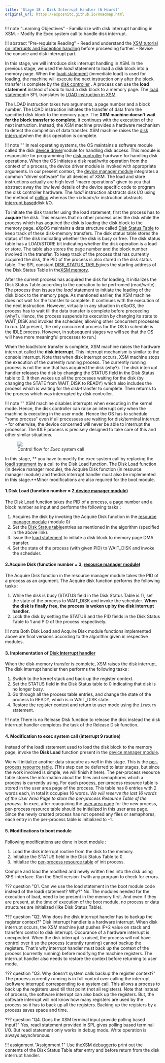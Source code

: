 ```yaml
---
title: 'Stage 18 : Disk Interrupt Handler (6 Hours)'
original_url: https://exposnitc.github.io/Roadmap.html
---
```


!!! note "Learning Objectives"
    - Familiarize with disk interrupt handling in XSM.
    - Modify the Exec system call to handle disk interrupt.

!!! abstract "Pre-requisite Reading"
    - Read and understand the [XSM tutorial on Interrupts and Exception handling](../tutorials/xsm-interrupts-tutorial.md#disk_and_console_interrupts) before proceeding further.
    - Revise the console and disk interrupt part.

In this stage, we will introduce disk interrupt handling in XSM. In the previous stage, we used
the *loadi* statement to load a disk block into a memory page. When the [loadi statement](../support-tools/spl.md) (immediate load) is used for loading, the machine will execute the next instruction only after the block transfer is complete by the [disk controller](../arch-spec/interrupts-exception-handling.md#disk_interrupt) . A process can use the **load statement** instead of <i>loadi</i> to load a disk block to a memory page. The
[load statement](../support-tools/spl.md)in SPL translates to [LOAD instruction in XSM](../arch-spec/instruction-set.md).


The LOAD instruction takes two arguments, a page number and a block number. The LOAD
instruction initiates the transfer of data from the specified disk block to the memory page.
The **XSM machine doesn't wait for the block transfer to complete**, it continues with the
execution of the next instruction. Instead, the XSM machine provides a hardware mechanism to
detect the completion of data transfer. XSM machine raises the [disk interrupt](../tutorials/xsm-interrupts-tutorial.md#disk_and_console_interrupts)when the disk operation is complete.

!!! note ""
    In real operating systems, the OS maintains a software module called the disk [device driver](https://en.wikipedia.org/wiki/Device_driver)module for handling disk access. This module is responsible for programming the [disk controller](https://en.wikipedia.org/wiki/Disk_controller) hardware for handling disk operations. When the OS
    initiates a disk read/write operation from the context of a process, the device driver module is invoked with appropriate arguments. In our present context, the [device manager module](../modules/module-04.md) integrates a common "driver software" for all devices of XSM. The load and store instructions actually are high level "macro operations" given to you that abstract away the low level details of the device specific code to program the disk controller hardware. The <i>loadi</i> instruction abstracts disk I/O using the method of [polling](https://en.wikipedia.org/wiki/Polling_(computer_science)) whereas the <i>load</i> instruction abstracts [interrupt based](https://en.wikipedia.org/wiki/Asynchronous_I/O)disk I/O.

To initiate the disk transfer using the load statement, first the process has to **acquire**
the disk. This ensures that no other process uses the disk while the process which has acquired the disk is loading the disk block to the memory page. eXpOS maintains a data structure called [Disk Status Table](../os-design/mem-ds.md#ds_table) to keep track of these disk-memory transfers. The disk status table stores the status of the disk
indicating whether the disk is busy or free. The disk status table has a LOAD/STORE bit
indicating whether the disk operation is a load or store. The table also stores the page number
and the block number involved in the transfer. To keep track of the process that has currently
acquired the disk, the PID of the process is also stored in the disk status table. The SPL
constant [DISK_STATUS_TABLE](../support-tools/constants.md)gives the starting address of the Disk Status Table in the[XSM memory](../os-implementation.md).

After the current process has acquired the disk for loading, it initializes the Disk Status
Table according to the operation to be perfromed (read/write). The process then issues the
<i>load</i> statement to initiate the loading of the disk block to the memory page. As mentioned earlier,
the XSM machine does not wait for the transfer to complete. It continues with the execution of
the next instruction. However, virtually in any situation in eXpOS, the process has to wait
till the data transfer is complete before proceeding (why?). Hence, the process suspends its
execution by changing its state to WAIT_DISK and invokes the scheduler, allowing other
concurrent processes to run. (At present, the only concurrent process for the OS to schedule is
the IDLE process. However, in subsequent stages we will see that the OS will have more
meaningful processes to run.)

When the load/store transfer is complete, XSM machine raises the hardware interrupt called the **disk interrupt**.
This interrupt mechanism is similar to the console interrupt. Note that
when disk interrupt occurs, XSM machine stops the execution of the currently running process.
The currently running process is not the one that has acquired the disk (why?). The disk
interrupt handler releases the disk by changing the STATUS field in the Disk Status table to 0.
It then wakes up all the processes waiting for the disk (by changing the STATE from WAIT_DISK
to READY) which also includes the process which is waiting for the disk-transfer to complete.
Then returns to the process which was interrupted by disk controller.

!!! note ""
    XSM machine disables interrupts when executing in the kernel mode. Hence, the disk
    controller can raise an interrupt only when the machine is executing in the user mode.
    Hence the OS has to schedule "some process" even if all processess are waiting for
    disk/terminal interrupt - for otherwise, the device concerned will never be able to
    interrupt the processor. The IDLE process is precisely designed to take care of this and
    other similar situations.

<figure>
<img src="https://exposnitc.github.io/img/roadmap/exec2.png"/>
<figcaption>Control flow for <i>Exec</i> system call</figcaption>
</figure>


In this stage, ** you have to modify the exec system call by replacing the [loadi statement](../support-tools/spl.md) by a call to the  Disk Load  function. The  Disk Load  function (in device manager module), the
Acquire Disk function (in resource manager module) and thedisk interrupt handler must also be implemented in
this stage.**Minor modifications are also required for the boot module.

#### 1.Disk Load (function number = 2,[device manager module](../modules/module-04.md))

The Disk Load function takes the PID of a process, a page number and a block number as input and performs the following tasks :
1. Acquires the disk by invoking the Acquire Disk function in the [resource manager module](../modules/module-00.md) (module 0)
2. Set the [Disk Status table](../os-design/mem-ds.md#ds_table)entries as mentioned in the algorithm (specified in the above link).
3. Issue the [load statement](../support-tools/spl.md) to initiate a disk block to memory page DMA transfer.
4. Set the state of the process (with given PID) to WAIT_DISK and invoke the scheduler.

#### 2.Acquire Disk (function number = 3, [resource manager module](../modules/module-00.md))

The Acquire Disk function in the resource manager module takes the PID of a process as an
argument. The Acquire disk function performs the following tasks :

1. While the disk is busy (STATUS field in the Disk Status Table is 1), set the state of
the process to WAIT_DISK and invoke the scheduler. **When the disk is finally free,
the process is woken up by the disk interrupt handler.**
2. Lock the disk by setting
the STATUS and the PID fields in the Disk Status Table to 1 and PID of the process
respectively.

!!! note 
    Both Disk Load and Acquire Disk module functions implemented above are final versions according to the algorithm given in respective modules.


#### 3. Implementation of [Disk Interrupt handler](../os-design/disk-interrupt.md)

When the disk-memory transfer is complete, XSM raises the disk interrupt. The disk interrupt handler then performs the following tasks :
1. Switch to the kernel stack and back up the register context.
2. Set the STATUS field in the Disk Status table to 0 indicating that disk is no longer busy.
3. Go through all the process table entries, and change the state of the process to READY, which is in WAIT_DISK state.
4. Restore the register context and return to user mode using the `ireturn` statement.

!!! note
    There is no Release Disk function to release the disk instead the disk interrupt handler completes the task of the Release Disk function.

#### 4. Modification to exec system call (interrupt 9 routine)

Instead of the loadi statement used to load the disk block to the memory page, invoke the **Disk Load**
function present in the [device manager module](../modules/module-04.md).


We will initialize another data strucutre as well in this stage. This is the
[per-process resource table](../os-design/process-table.md#per_process_table). (This step can be deferred to later
stages, but since the work involved is simple, we will finish it here). The per-process
resource table stores the information about the files and semaphores which a process is
currently using. For each process, per-process resource table is stored in the user area
page of the process. This table has 8 entries with 2 words each, in total it occupies 16
words.
<i>We will reserve the last 16 words of the User Area Page to store the per-process
Resource Table of the process.</i>
In exec, after reacquiring the [user area page](../os-design/process-table.md#user_area) for the new process, per-process resource table should
be initialized in this user area page. Since the newly created process has not opened any
files or semaphores, each entry in the per-process table is initialized to -1.


#### 5. Modifications to boot module

Following modifications are done in boot module :

1. Load the disk interrupt routine from the disk to the memory.
2. Initialize the STATUS field in the Disk Status Table to 0.
3. Initialize the [per-process resource table](../os-design/process-table.md#per_process_table) of init process.

Compile and load the modified and newly written files into the disk using XFS-interface. Run the Shell version-I with any program to check for errors.

??? question "Q1. Can we use the load statement in the boot module code instead of the loadi statement? Why?"
    No. The modules needed for the execution of load, need to be present in the memory
    first. And even if they are present, at the time of execution of the boot module, no
    process or data structures are initialized (like Disk Status Table).

??? question "Q2. Why does the disk interrupt handler has to backup the register context?"
    Disk interrupt handler is a hardware interrupt. When disk interrupt occurs, the XSM machine just pushes IP+2 value on stack and transfers control to disk interrupt. Occurance of a hardware interrupt is unexpected. When the disk interrupt is raised, the process will not have control over it so the process (curently running) cannot backup the registers. That's why interrupt handler must back up the context of the process (currently running) before modifying the machine registers. The interrupt handler also needs to restore the context before returning to user mode.

??? question "Q3. Why doesn't system calls backup the register context?"
    The process currently running is in full control over calling the interrupt (software interrupt) corresponding to a system call. This allows a process to back up the registers used till that point (not all registers). Note that instead of process, the software interrupt can also back up the registers. But, the software interrupt will not know how many registers are used by the process so it has to back up all the registers. Backing up the registers by a process saves space and time.

??? question "Q4. Does the XSM terminal input provide polling based input?"
    Yes, readi statement provided in SPL gives polling based terminal I/O. But readi statement only works in debug mode. Write operation is always asynchronous.


!!! assignment "Assignment 1"
    Use the[XSM debugger](../support-tools/xsm-simulator.md)to print out the contents of the Disk Status Table after entry and before return from the disk interrupt handler.